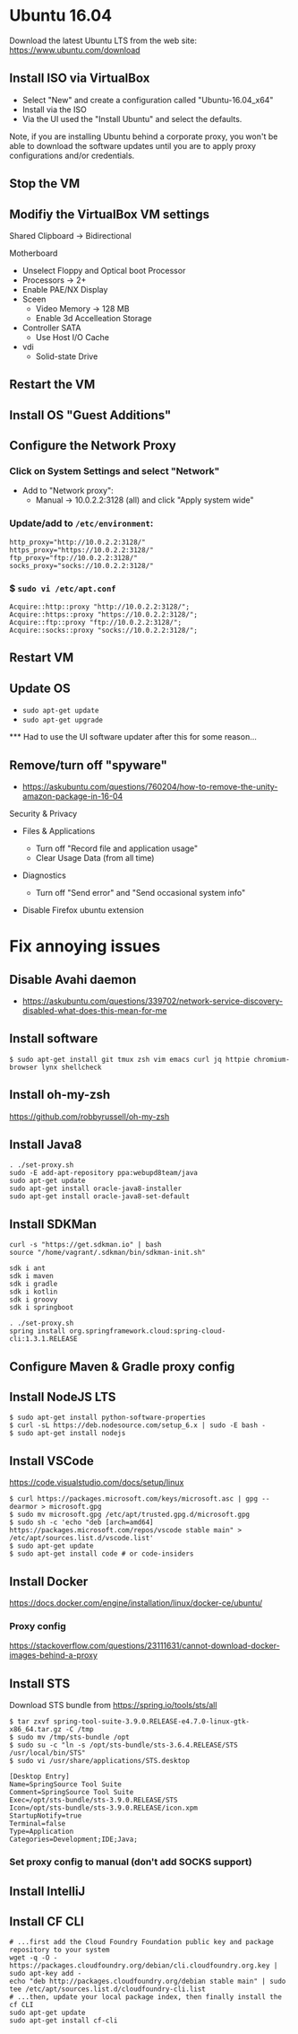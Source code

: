 # Ubuntu 16.04

Download the latest Ubuntu LTS from the web site: https://www.ubuntu.com/download

## Install ISO via VirtualBox

- Select "New" and create a configuration called "Ubuntu-16.04_x64"
- Install via the ISO
- Via the UI used the "Install Ubuntu" and select the defaults.

Note, if you are installing Ubuntu behind a corporate proxy, you won't be able to download the software updates until you are to apply proxy configurations and/or credentials.

## Stop the VM

## Modifiy the VirtualBox VM settings

Shared Clipboard -> Bidirectional

Motherboard
 - Unselect Floppy and Optical boot
Processor
 - Processors -> 2+
 - Enable PAE/NX
Display
 - Sceen
   - Video Memory -> 128 MB
   - Enable 3d Accelleation
Storage
 - Controller SATA
   - Use Host I/O Cache
 - vdi
   - Solid-state Drive

## Restart the VM

## Install OS "Guest Additions"

## Configure the Network Proxy

### Click on System Settings and select "Network"

- Add to "Network proxy":
  - Manual -> 10.0.2.2:3128 (all) and click "Apply system wide"

### Update/add to `/etc/environment`:

```
http_proxy="http://10.0.2.2:3128/"
https_proxy="https://10.0.2.2:3128/"
ftp_proxy="ftp://10.0.2.2:3128/"
socks_proxy="socks://10.0.2.2:3128/"
```

### $ `sudo vi /etc/apt.conf`

```
Acquire::http::proxy "http://10.0.2.2:3128/";
Acquire::https::proxy "https://10.0.2.2:3128/";
Acquire::ftp::proxy "ftp://10.0.2.2:3128/";
Acquire::socks::proxy "socks://10.0.2.2:3128/";
```

## Restart VM

## Update OS

- `sudo apt-get update`
- `sudo apt-get upgrade`

*** Had to use the UI software updater after this for some reason...

## Remove/turn off "spyware"

- https://askubuntu.com/questions/760204/how-to-remove-the-unity-amazon-package-in-16-04

Security & Privacy
- Files & Applications
  - Turn off "Record file and application usage"
  - Clear Usage Data (from all time)
- Diagnostics
  - Turn off "Send error" and "Send occasional system info"

- Disable Firefox ubuntu extension

# Fix annoying issues

## Disable Avahi daemon

- https://askubuntu.com/questions/339702/network-service-discovery-disabled-what-does-this-mean-for-me

## Install software

`$ sudo apt-get install git tmux zsh vim emacs curl jq httpie chromium-browser lynx shellcheck`

## Install oh-my-zsh

https://github.com/robbyrussell/oh-my-zsh

## Install Java8

```
. ./set-proxy.sh
sudo -E add-apt-repository ppa:webupd8team/java
sudo apt-get update
sudo apt-get install oracle-java8-installer
sudo apt-get install oracle-java8-set-default
```

## Install SDKMan

```
curl -s "https://get.sdkman.io" | bash
source "/home/vagrant/.sdkman/bin/sdkman-init.sh"
```

```
sdk i ant
sdk i maven
sdk i gradle
sdk i kotlin
sdk i groovy
sdk i springboot
```

```
. ./set-proxy.sh
spring install org.springframework.cloud:spring-cloud-cli:1.3.1.RELEASE
```

## Configure Maven & Gradle proxy config

## Install NodeJS LTS

```
$ sudo apt-get install python-software-properties
$ curl -sL https://deb.nodesource.com/setup_6.x | sudo -E bash -
$ sudo apt-get install nodejs
```

## Install VSCode

https://code.visualstudio.com/docs/setup/linux

```
$ curl https://packages.microsoft.com/keys/microsoft.asc | gpg --dearmor > microsoft.gpg
$ sudo mv microsoft.gpg /etc/apt/trusted.gpg.d/microsoft.gpg
$ sudo sh -c 'echo "deb [arch=amd64] https://packages.microsoft.com/repos/vscode stable main" > /etc/apt/sources.list.d/vscode.list'
$ sudo apt-get update
$ sudo apt-get install code # or code-insiders
```

## Install Docker

https://docs.docker.com/engine/installation/linux/docker-ce/ubuntu/

### Proxy config
https://stackoverflow.com/questions/23111631/cannot-download-docker-images-behind-a-proxy

## Install STS

Download STS bundle from https://spring.io/tools/sts/all

```
$ tar zxvf spring-tool-suite-3.9.0.RELEASE-e4.7.0-linux-gtk-x86_64.tar.gz -C /tmp
$ sudo mv /tmp/sts-bundle /opt
$ sudo su -c "ln -s /opt/sts-bundle/sts-3.6.4.RELEASE/STS /usr/local/bin/STS"
$ sudo vi /usr/share/applications/STS.desktop
```

```
[Desktop Entry]
Name=SpringSource Tool Suite
Comment=SpringSource Tool Suite
Exec=/opt/sts-bundle/sts-3.9.0.RELEASE/STS
Icon=/opt/sts-bundle/sts-3.9.0.RELEASE/icon.xpm
StartupNotify=true
Terminal=false
Type=Application
Categories=Development;IDE;Java;
```

### Set proxy config to manual (don't add SOCKS support)


## Install IntelliJ



## Install CF CLI

```
# ...first add the Cloud Foundry Foundation public key and package repository to your system
wget -q -O - https://packages.cloudfoundry.org/debian/cli.cloudfoundry.org.key | sudo apt-key add -
echo "deb http://packages.cloudfoundry.org/debian stable main" | sudo tee /etc/apt/sources.list.d/cloudfoundry-cli.list
# ...then, update your local package index, then finally install the cf CLI
sudo apt-get update
sudo apt-get install cf-cli
```
